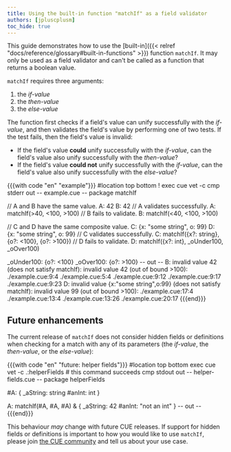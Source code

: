```yaml
---
title: Using the built-in function "matchIf" as a field validator
authors: [jpluscplusm]
toc_hide: true
---
```


This guide demonstrates how to use the
[built-in]({{< relref "docs/reference/glossary#built-in-functions" >}})
function `matchIf`.
It may only be used as a field validator and
can't be called as a function that returns a boolean value.

`matchIf` requires three arguments:

1. the *if-value*
2. the *then-value*
3. the *else-value*

The function first checks if a field's value can unify successfully with the *if-value*,
and then validates the field's value by performing one of two tests.
If the test fails, then the field's value is invalid:

- If the field's value **could** unify successfully with the *if-value*, can
  the field's value also unify successfully with the *then-value*?
- If the field's value **could not** unify successfully with the *if-value*,
  can the field's value also unify successfully with the *else-value*?

<!--more-->

{{{with code "en" "example"}}}
#location top bottom
! exec cue vet -c
cmp stderr out
-- example.cue --
package matchIf

// A and B have the same value.
A: 42
B: 42
// A validates successfully.
A: matchIf(>40, <100, >100)
// B fails to validate.
B: matchIf(<40, <100, >100)

// C and D have the same composite value.
C: {x: "some string", o: 99}
D: {x: "some string", o: 99}
// C validates successfully.
C: matchIf({x?: string}, {o?: <100}, {o?: >100})
// D fails to validate.
D: matchIf({x?: int}, _oUnder100, _oOver100)

_oUnder100: {o?: <100}
_oOver100: {o?: >100}
-- out --
B: invalid value 42 (does not satisfy matchIf): invalid value 42 (out of bound >100):
    ./example.cue:9:4
    ./example.cue:5:4
    ./example.cue:9:12
    ./example.cue:9:17
    ./example.cue:9:23
D: invalid value {x:"some string",o:99} (does not satisfy matchIf): invalid value 99 (out of bound >100):
    ./example.cue:17:4
    ./example.cue:13:4
    ./example.cue:13:26
    ./example.cue:20:17
{{{end}}}

## Future enhancements

The current release of `matchIf` does not consider hidden fields or definitions
when checking for a match with any of its parameters
(the *if-value*, the *then-value*, or the *else-value*):

{{{with code "en" "future: helper fields"}}}
#location top bottom
exec cue vet -c .:helperFields # this command succeeds
cmp stdout out
-- helper-fields.cue --
package helperFields

#A: {
	_aString: string
	#anInt:   int
}

A: matchIf(#A, #A, #A) & {
	_aString: 42
	#anInt:   "not an int"
}
-- out --
{{{end}}}

This behaviour *may* change with future CUE releases.
If support for hidden fields or definitions is important to how you would like
to use `matchIf`, please join [the CUE community](/community)
and tell us about your use case.
